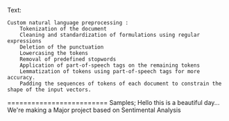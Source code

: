 Text:
    
    Custom natural language preprocessing :
        Tokenization of the document
        Cleaning and standardization of formulations using regular expressions
        Deletion of the punctuation
        Lowercasing the tokens
        Removal of predefined stopwords
        Application of part-of-speech tags on the remaining tokens
        Lemmatization of tokens using part-of-speech tags for more accuracy.
        Padding the sequences of tokens of each document to constrain the shape of the input vectors.




=========================
Samples;
    Hello this is a beautiful day... We're making a Major project based on Sentimental Analysis
